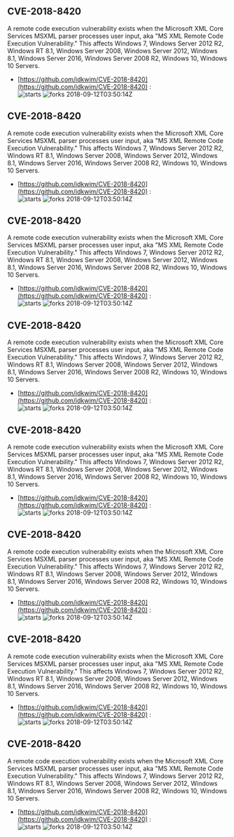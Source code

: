 ## CVE-2018-8420
 A remote code execution vulnerability exists when the Microsoft XML Core Services MSXML parser processes user input, aka "MS XML Remote Code Execution Vulnerability." This affects Windows 7, Windows Server 2012 R2, Windows RT 8.1, Windows Server 2008, Windows Server 2012, Windows 8.1, Windows Server 2016, Windows Server 2008 R2, Windows 10, Windows 10 Servers.

- [https://github.com/idkwim/CVE-2018-8420](https://github.com/idkwim/CVE-2018-8420) :  
![starts](https://img.shields.io/github/stars/idkwim/CVE-2018-8420.svg) 
![forks](https://img.shields.io/github/forks/idkwim/CVE-2018-8420.svg) 
2018-09-12T03:50:14Z

## CVE-2018-8420
 A remote code execution vulnerability exists when the Microsoft XML Core Services MSXML parser processes user input, aka "MS XML Remote Code Execution Vulnerability." This affects Windows 7, Windows Server 2012 R2, Windows RT 8.1, Windows Server 2008, Windows Server 2012, Windows 8.1, Windows Server 2016, Windows Server 2008 R2, Windows 10, Windows 10 Servers.

- [https://github.com/idkwim/CVE-2018-8420](https://github.com/idkwim/CVE-2018-8420) :  
![starts](https://img.shields.io/github/stars/idkwim/CVE-2018-8420.svg) 
![forks](https://img.shields.io/github/forks/idkwim/CVE-2018-8420.svg) 
2018-09-12T03:50:14Z

## CVE-2018-8420
 A remote code execution vulnerability exists when the Microsoft XML Core Services MSXML parser processes user input, aka "MS XML Remote Code Execution Vulnerability." This affects Windows 7, Windows Server 2012 R2, Windows RT 8.1, Windows Server 2008, Windows Server 2012, Windows 8.1, Windows Server 2016, Windows Server 2008 R2, Windows 10, Windows 10 Servers.

- [https://github.com/idkwim/CVE-2018-8420](https://github.com/idkwim/CVE-2018-8420) :  
![starts](https://img.shields.io/github/stars/idkwim/CVE-2018-8420.svg) 
![forks](https://img.shields.io/github/forks/idkwim/CVE-2018-8420.svg) 
2018-09-12T03:50:14Z

## CVE-2018-8420
 A remote code execution vulnerability exists when the Microsoft XML Core Services MSXML parser processes user input, aka "MS XML Remote Code Execution Vulnerability." This affects Windows 7, Windows Server 2012 R2, Windows RT 8.1, Windows Server 2008, Windows Server 2012, Windows 8.1, Windows Server 2016, Windows Server 2008 R2, Windows 10, Windows 10 Servers.

- [https://github.com/idkwim/CVE-2018-8420](https://github.com/idkwim/CVE-2018-8420) :  
![starts](https://img.shields.io/github/stars/idkwim/CVE-2018-8420.svg) 
![forks](https://img.shields.io/github/forks/idkwim/CVE-2018-8420.svg) 
2018-09-12T03:50:14Z

## CVE-2018-8420
 A remote code execution vulnerability exists when the Microsoft XML Core Services MSXML parser processes user input, aka "MS XML Remote Code Execution Vulnerability." This affects Windows 7, Windows Server 2012 R2, Windows RT 8.1, Windows Server 2008, Windows Server 2012, Windows 8.1, Windows Server 2016, Windows Server 2008 R2, Windows 10, Windows 10 Servers.

- [https://github.com/idkwim/CVE-2018-8420](https://github.com/idkwim/CVE-2018-8420) :  
![starts](https://img.shields.io/github/stars/idkwim/CVE-2018-8420.svg) 
![forks](https://img.shields.io/github/forks/idkwim/CVE-2018-8420.svg) 
2018-09-12T03:50:14Z

## CVE-2018-8420
 A remote code execution vulnerability exists when the Microsoft XML Core Services MSXML parser processes user input, aka "MS XML Remote Code Execution Vulnerability." This affects Windows 7, Windows Server 2012 R2, Windows RT 8.1, Windows Server 2008, Windows Server 2012, Windows 8.1, Windows Server 2016, Windows Server 2008 R2, Windows 10, Windows 10 Servers.

- [https://github.com/idkwim/CVE-2018-8420](https://github.com/idkwim/CVE-2018-8420) :  
![starts](https://img.shields.io/github/stars/idkwim/CVE-2018-8420.svg) 
![forks](https://img.shields.io/github/forks/idkwim/CVE-2018-8420.svg) 
2018-09-12T03:50:14Z

## CVE-2018-8420
 A remote code execution vulnerability exists when the Microsoft XML Core Services MSXML parser processes user input, aka "MS XML Remote Code Execution Vulnerability." This affects Windows 7, Windows Server 2012 R2, Windows RT 8.1, Windows Server 2008, Windows Server 2012, Windows 8.1, Windows Server 2016, Windows Server 2008 R2, Windows 10, Windows 10 Servers.

- [https://github.com/idkwim/CVE-2018-8420](https://github.com/idkwim/CVE-2018-8420) :  
![starts](https://img.shields.io/github/stars/idkwim/CVE-2018-8420.svg) 
![forks](https://img.shields.io/github/forks/idkwim/CVE-2018-8420.svg) 
2018-09-12T03:50:14Z

## CVE-2018-8420
 A remote code execution vulnerability exists when the Microsoft XML Core Services MSXML parser processes user input, aka "MS XML Remote Code Execution Vulnerability." This affects Windows 7, Windows Server 2012 R2, Windows RT 8.1, Windows Server 2008, Windows Server 2012, Windows 8.1, Windows Server 2016, Windows Server 2008 R2, Windows 10, Windows 10 Servers.

- [https://github.com/idkwim/CVE-2018-8420](https://github.com/idkwim/CVE-2018-8420) :  
![starts](https://img.shields.io/github/stars/idkwim/CVE-2018-8420.svg) 
![forks](https://img.shields.io/github/forks/idkwim/CVE-2018-8420.svg) 
2018-09-12T03:50:14Z


